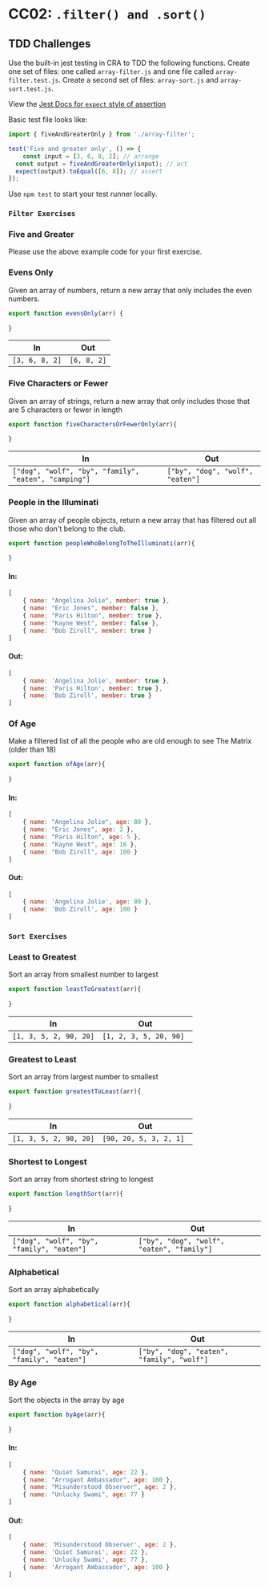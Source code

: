 CC02: `.filter() and .sort()`
===

## TDD Challenges

Use the built-in jest testing in CRA to TDD the following functions. Create one set of files: one called `array-filter.js` and one file called `array-filter.test.js`. Create a second set of files: `array-sort.js` and `array-sort.test.js`.

View the [Jest Docs for `expect` style of assertion](https://jestjs.io/docs/using-matchers)


Basic test file looks like:

```js
import { fiveAndGreaterOnly } from './array-filter';

test('Five and greater only', () => {
    const input = [3, 6, 8, 2]; // arrange
  const output = fiveAndGreaterOnly(input); // act
  expect(output).toEqual([6, 8]); // assert
});

```
Use `npm test` to start your test runner locally.

### `Filter Exercises`

### Five and Greater

Please use the above example code for your first exercise.

### Evens Only

Given an array of numbers, return a new array that only includes the even numbers.

```js
export function evensOnly(arr) {
    
}
```

In | Out
---|---
`[3, 6, 8, 2]` | `[6, 8, 2]`

### Five Characters or Fewer

 Given an array of strings, return a new array that only includes those that are 5 characters or fewer in length

```js
export function fiveCharactersOrFewerOnly(arr){
  
}
```

In | Out
---|---
`["dog", "wolf", "by", "family", "eaten", "camping"]` | `["by", "dog", "wolf", "eaten"]`

### People in the Illuminati

Given an array of people objects, return a new array that has filtered out all those who don't belong to the club.

```js
export function peopleWhoBelongToTheIlluminati(arr){
  
}
```
#### In:

```js
[
    { name: "Angelina Jolie", member: true },
    { name: "Eric Jones", member: false },
    { name: "Paris Hilton", member: true },
    { name: "Kayne West", member: false },
    { name: "Bob Ziroll", member: true }
]
```

#### Out:

```js
[ 
    { name: 'Angelina Jolie', member: true }, 
    { name: 'Paris Hilton', member: true }, 
    { name: 'Bob Ziroll', member: true } 
]
```

### Of Age

Make a filtered list of all the people who are old enough to see The Matrix (older than 18)

```js
export function ofAge(arr){
  
}
```

#### In:

```js
[
    { name: "Angelina Jolie", age: 80 },
    { name: "Eric Jones", age: 2 },
    { name: "Paris Hilton", age: 5 },
    { name: "Kayne West", age: 16 },
    { name: "Bob Ziroll", age: 100 }
]
```

#### Out:

```js
[ 
    { name: 'Angelina Jolie', age: 80 },
    { name: 'Bob Ziroll', age: 100 } 
]
```

### `Sort Exercises`

### Least to Greatest

Sort an array from smallest number to largest

```js
export function leastToGreatest(arr){
  
}
```

In | Out
---|---
`[1, 3, 5, 2, 90, 20]` | `[1, 2, 3, 5, 20, 90] `

### Greatest to Least

Sort an array from largest number to smallest

```js
export function greatestToLeast(arr){
  
}
```

In | Out
---|---
`[1, 3, 5, 2, 90, 20]` | `[90, 20, 5, 3, 2, 1] `

### Shortest to Longest

Sort an array from shortest string to longest

```js
export function lengthSort(arr){
  
}
```

In | Out
---|---
`["dog", "wolf", "by", "family", "eaten"]` | `["by", "dog", "wolf", "eaten", "family"]`

### Alphabetical

Sort an array alphabetically

```js
export function alphabetical(arr){
  
}
```

In | Out
---|---
`["dog", "wolf", "by", "family", "eaten"]` | `["by", "dog", "eaten", "family", "wolf"]`

### By Age

Sort the objects in the array by age

```js
export function byAge(arr){
  
}
```
#### In:

```js
[
    { name: "Quiet Samurai", age: 22 },
    { name: "Arrogant Ambassador", age: 100 },
    { name: "Misunderstood Observer", age: 2 },
    { name: "Unlucky Swami", age: 77 }
]
```

#### Out:

```js
[ 
    { name: 'Misunderstood Observer', age: 2 },
    { name: 'Quiet Samurai', age: 22 },
    { name: 'Unlucky Swami', age: 77 },
    { name: 'Arrogant Ambassador', age: 100 } 
]
```
